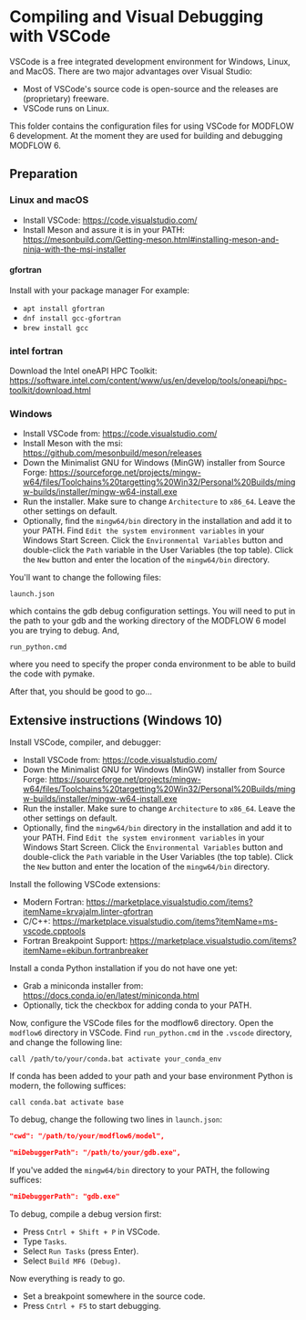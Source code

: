 # Compiling and Visual Debugging with VSCode

VSCode is a free integrated development environment for Windows, Linux, and
MacOS. There are two major advantages over Visual Studio:

* Most of VSCode's source code is open-source and the releases are (proprietary) freeware.
* VSCode runs on Linux.

This folder contains the configuration files for using VSCode for MODFLOW 6 
development.
At the moment they are used for building and debugging MODFLOW 6.

## Preparation

### Linux and macOS

- Install VSCode: https://code.visualstudio.com/
- Install Meson and assure it is in your PATH: https://mesonbuild.com/Getting-meson.html#installing-meson-and-ninja-with-the-msi-installer

#### gfortran

Install with your package manager
For example:

- `apt install gfortran`
- `dnf install gcc-gfortran`
- `brew install gcc`

### intel fortran

Download the Intel oneAPI HPC Toolkit: https://software.intel.com/content/www/us/en/develop/tools/oneapi/hpc-toolkit/download.html




### Windows

- Install VSCode from: https://code.visualstudio.com/
- Install Meson with the msi: https://github.com/mesonbuild/meson/releases
- Down the Minimalist GNU for Windows (MinGW) installer from Source Forge:
  https://sourceforge.net/projects/mingw-w64/files/Toolchains%20targetting%20Win32/Personal%20Builds/mingw-builds/installer/mingw-w64-install.exe
- Run the installer. Make sure to change `Architecture` to `x86_64`. Leave the
  other settings on default.
- Optionally, find the `mingw64/bin` directory in the installation and add it
  to your PATH. Find `Edit the system environment variables` in your Windows
  Start Screen. Click the `Environmental Variables` button and double-click the
  `Path` variable in the User Variables (the top table). Click the `New` button
  and enter the location of the `mingw64/bin` directory.




You'll want to change the following files:

    launch.json

which contains the gdb debug configuration settings. You will need to put 
in the path to your gdb and the working directory of the MODFLOW 6 model 
you are trying to debug. And,

    run_python.cmd
    
where you need to specify the proper conda environment to be able to build the 
code with pymake.

After that, you should be good to go...

## Extensive instructions (Windows 10)

Install VSCode, compiler, and debugger:

* Install VSCode from: https://code.visualstudio.com/
* Down the Minimalist GNU for Windows (MinGW) installer from Source Forge:
  https://sourceforge.net/projects/mingw-w64/files/Toolchains%20targetting%20Win32/Personal%20Builds/mingw-builds/installer/mingw-w64-install.exe
* Run the installer. Make sure to change `Architecture` to `x86_64`. Leave the
  other settings on default.
* Optionally, find the `mingw64/bin` directory in the installation and add it
  to your PATH. Find `Edit the system environment variables` in your Windows
  Start Screen. Click the `Environmental Variables` button and double-click the
  `Path` variable in the User Variables (the top table). Click the `New` button
  and enter the location of the `mingw64/bin` directory.

Install the following VSCode extensions:

* Modern Fortran:
  https://marketplace.visualstudio.com/items?itemName=krvajalm.linter-gfortran
* C/C++: https://marketplace.visualstudio.com/items?itemName=ms-vscode.cpptools
* Fortran Breakpoint Support:
  https://marketplace.visualstudio.com/items?itemName=ekibun.fortranbreaker 
  
Install a conda Python installation if you do not have one yet:

* Grab a miniconda installer from: https://docs.conda.io/en/latest/miniconda.html
* Optionally, tick the checkbox for adding conda to your PATH.

Now, configure the VSCode files for the modflow6 directory. Open the `modflow6`
directory in VSCode. Find `run_python.cmd` in the `.vscode` directory, and change
the following line:

```
call /path/to/your/conda.bat activate your_conda_env
```

If conda has been added to your path and your base environment Python is
modern, the following suffices: 

```
call conda.bat activate base
```

To debug, change the following two lines in `launch.json`:

```json
"cwd": "/path/to/your/modflow6/model",
```

```json
"miDebuggerPath": "/path/to/your/gdb.exe",
```

If you've added the `mingw64/bin` directory to your PATH, the following suffices:

```json
"miDebuggerPath": "gdb.exe"
```

To debug, compile a debug version first:

* Press `Cntrl + Shift + P` in VSCode.
* Type `Tasks`.
* Select `Run Tasks` (press Enter).
* Select `Build MF6 (Debug)`.

Now everything is ready to go.

* Set a breakpoint somewhere in the source code.
* Press `Cntrl + F5` to start debugging.
